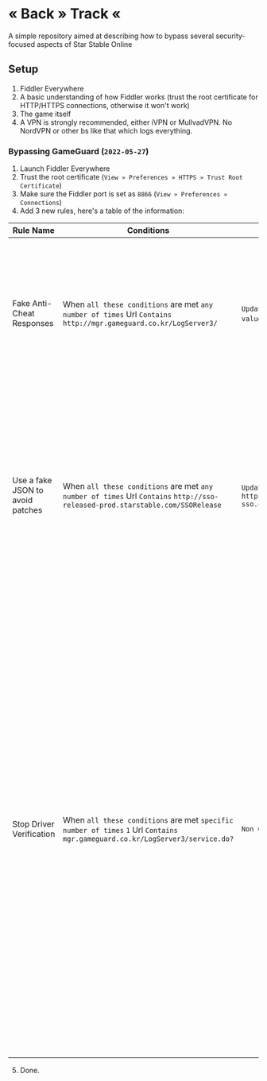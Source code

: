 # « Back » Track «
A simple repository aimed at describing how to bypass several security-focused aspects of Star Stable Online
## Setup
1. Fiddler Everywhere
2. A basic understanding of how Fiddler works (trust the root certificate for HTTP/HTTPS connections, otherwise it won't work)
3. The game itself
4. A VPN is strongly recommended, either iVPN or MullvadVPN. No NordVPN or other bs like that which logs everything.
### Bypassing GameGuard (`2022-05-27`)
1. Launch Fiddler Everywhere
2. Trust the root certificate (`View » Preferences » HTTPS » Trust Root Certificate`)
3. Make sure the Fiddler port is set as `8866` (`View » Preferences » Connections`)
4. Add 3 new rules, here's a table of the information:

| Rule Name                        | Conditions                                                                                                                     | Actions                                                                          | Purpose                                                                                                                                                                                                                                                                                                                                                                                                                                                            |
|----------------------------------|--------------------------------------------------------------------------------------------------------------------------------|----------------------------------------------------------------------------------|--------------------------------------------------------------------------------------------------------------------------------------------------------------------------------------------------------------------------------------------------------------------------------------------------------------------------------------------------------------------------------------------------------------------------------------------------------------------|
| Fake Anti-Cheat Responses        | When `all these conditions` are met `any number of times` Url `Contains` `http://mgr.gameguard.co.kr/LogServer3/`              | `Update Url` `Append to value` `09`                                              | Appends a value to the URL of the request which should hinder it from gathering accurate enough results (at least from my testing).                                                                                                                                                                                                                                                                                                                                |
| Use a fake JSON to avoid patches | When `all these conditions` are met `any number of times` Url `Contains` `http://sso-released-prod.starstable.com/SSORelease`  | `Update Url` `Set value` `https://dont-play-sso.com/req/latest.json`             | Changes the URL the launcher uses to check for game files in order to stop it from trying to patch them. The external server does not have any game files to serve, this just acts like a dummy end-point.                                                                                                                                                                                                                                                         |
| Stop Driver Verification         | When `all these conditions` are met `specific number of times` `1` Url `Contains` `mgr.gameguard.co.kr/LogServer3/service.do?` | `Non Graceful Close` | This is only executed once per game startup; Tricks the driver into reading a different URL, delays the request for 5 seconds before then forcefully closing the connection. This doesn't work sometimes, and its also the most important rule as it prevents the driver from hooking into the game.  You can tell if it worked if the `nProtect Game Guard` splash screen isn't shown, if it is still shown then close the game, enable the rule again and retry. |
5. Done.
